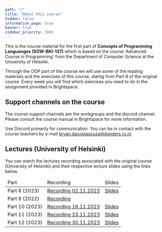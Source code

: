 ```yaml
---
path: "/"
title: "About this course"
hidden: false
information_page: true
banner: true
sidebar_priority: 7000
---
```


This is the course material for the first part of **Concepts of Programming Languanges (SOW-BKI-137)** which is based on the course 'Advanced Course in Programming' from the Department of Computer Science at the University of Helsinki.

Through the OOP part of the course we will use some of the reading materials and the exercises of this course, startig from Part 8 of the original course. Every week you will find which exercises you need to do in the assignment provided in Brightspace.

<!-- To pass either of the two courses you are expected to complete programming exercises and take part in an exam. Please see the [Grading and exams](/COPL-oop-24/grading-and-exams) page for more details. -->

## Support channels on the course

The course support channels are the workgroups and the discord channel. Please consult the course manual in Brightspace for more information.

Use Discord primarily for communication. You can be in contact with the course teachers by e-mail bryan.dacostasouza@donders.ru.nl.

## Lectures (University of Helsinki)

You can watch the lectures recording associated with the original course (University of Helsinki) and their respective lecture slides using the links below.


<table>
  <thead>
    <tr>
      <td>Part</td>
      <td>Recording</td>
      <td>Slides</td>
    </tr>
  </thead>
  <tbody>
    <tr>
      <td>Part 8 (2023)</td>
      <td><a href="https://youtu.be/B6tm0FAy9wE">Recording 02.11.2023</a></td>
      <td><a href="https://docs.google.com/presentation/d/1gBegxAXVWdm47AebP5gIGfFerwP1K0vyLRzX4GJtLjY/edit?usp=sharing">Slides</a></td>
    </tr>
    <tr>
      <td>Part 9 (2022)</td>
      <td><a href="https://youtu.be/r6vV5SXpmWs">Recording</a></td>
    </tr>
    <tr>
      <td>Part 10 (2023)</td>
      <td><a href="https://youtu.be/C3jfc3Np4nA">Recording 16.11.2023</a></td>
      <td><a href="https://docs.google.com/presentation/d/1ntybDeCoPykmTz0R8rjHAU03F8pGr1VZHQzj4UGId7g/edit?usp=sharing">Slides</a></td>
    </tr>
    <tr>
      <td>Part 11 (2023)</td>
      <td><a href="https://youtu.be/LI9LITLkF30">Recording 23.11.2023</a></td>
      <td><a href="https://docs.google.com/presentation/d/1qWc6ilCxCYqsjkk5dwKpGdHLMnA588BEyakJOrfZw9c/edit?usp=sharing">Slides</a></td>
    </tr>
    <tr>
      <td>Part 12 (2023)</td>
      <td><a href="https://youtu.be/ZcfqkDfJG_Y">Recording 30.11.2023</a></td>
      <td><a href="https://docs.google.com/presentation/d/1zxc6lYSWK50wy_8Y2s1FKgCAOe9Nz1-0gS6tba2idg0/edit?usp=sharing">Slides</a></td>
    </tr>
  </tbody>
</table>
